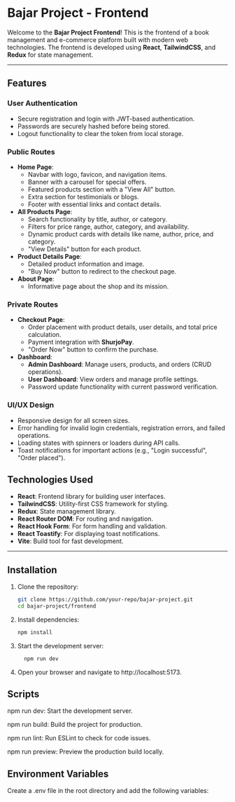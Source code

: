 # Bajar Project - Frontend

Welcome to the **Bajar Project Frontend**! This is the frontend of a book management and e-commerce platform built with modern web technologies. The frontend is developed using **React**, **TailwindCSS**, and **Redux** for state management.

---

## **Features**

### **User Authentication**
- Secure registration and login with JWT-based authentication.
- Passwords are securely hashed before being stored.
- Logout functionality to clear the token from local storage.

### **Public Routes**
- **Home Page**:
  - Navbar with logo, favicon, and navigation items.
  - Banner with a carousel for special offers.
  - Featured products section with a "View All" button.
  - Extra section for testimonials or blogs.
  - Footer with essential links and contact details.
- **All Products Page**:
  - Search functionality by title, author, or category.
  - Filters for price range, author, category, and availability.
  - Dynamic product cards with details like name, author, price, and category.
  - "View Details" button for each product.
- **Product Details Page**:
  - Detailed product information and image.
  - "Buy Now" button to redirect to the checkout page.
- **About Page**:
  - Informative page about the shop and its mission.

### **Private Routes**
- **Checkout Page**:
  - Order placement with product details, user details, and total price calculation.
  - Payment integration with **ShurjoPay**.
  - "Order Now" button to confirm the purchase.
- **Dashboard**:
  - **Admin Dashboard**: Manage users, products, and orders (CRUD operations).
  - **User Dashboard**: View orders and manage profile settings.
  - Password update functionality with current password verification.

### **UI/UX Design**
- Responsive design for all screen sizes.
- Error handling for invalid login credentials, registration errors, and failed operations.
- Loading states with spinners or loaders during API calls.
- Toast notifications for important actions (e.g., "Login successful", "Order placed").

## **Technologies Used**

- **React**: Frontend library for building user interfaces.
- **TailwindCSS**: Utility-first CSS framework for styling.
- **Redux**: State management library.
- **React Router DOM**: For routing and navigation.
- **React Hook Form**: For form handling and validation.
- **React Toastify**: For displaying toast notifications.
- **Vite**: Build tool for fast development.

---

## **Installation**

1. Clone the repository:
   ```bash
   git clone https://github.com/your-repo/bajar-project.git
   cd bajar-project/frontend


2. Install dependencies:
   ```bash
   npm install

3. Start the development server:
    ```bash
      npm run dev

4. Open your browser and navigate to http://localhost:5173.


## **Scripts**
npm run dev: Start the development server.

npm run build: Build the project for production.

npm run lint: Run ESLint to check for code issues.

npm run preview: Preview the production build locally.

## **Environment Variables**
Create a .env file in the root directory and add the following variables:


